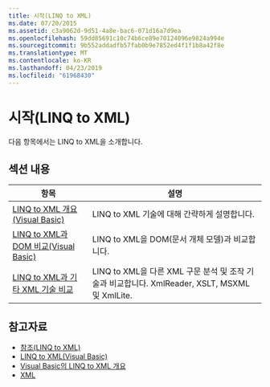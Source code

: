 ```yaml
---
title: 시작(LINQ to XML)
ms.date: 07/20/2015
ms.assetid: c3a9062d-9d51-4a8e-bac6-071d16a7d9ea
ms.openlocfilehash: 59dd85691c10c74b6ce89e70124096e9824a994e
ms.sourcegitcommit: 9b552addadfb57fab0b9e7852ed4f1f1b8a42f8e
ms.translationtype: MT
ms.contentlocale: ko-KR
ms.lasthandoff: 04/23/2019
ms.locfileid: "61968430"
---
```

# <a name="getting-started-linq-to-xml"></a>시작(LINQ to XML)
다음 항목에서는 LINQ to XML을 소개합니다.  
  
## <a name="in-this-section"></a>섹션 내용  
  
|항목|설명|  
|-----------|-----------------|  
|[LINQ to XML 개요 (Visual Basic)](../../../../visual-basic/programming-guide/concepts/linq/linq-to-xml-overview.md)|LINQ to XML 기술에 대해 간략하게 설명합니다.|  
|[LINQ to XML과 DOM 비교(Visual Basic)](../../../../visual-basic/programming-guide/concepts/linq/linq-to-xml-vs-dom.md)|LINQ to XML을 DOM(문서 개체 모델)과 비교합니다.|  
|[LINQ to XML과 기타 XML 기술 비교](../../../../visual-basic/programming-guide/concepts/linq/linq-to-xml-vs-other-xml-technologies.md)|LINQ to XML을 다른 XML 구문 분석 및 조작 기술과 비교합니다. XmlReader, XSLT, MSXML 및 XmlLite.|  
  
## <a name="see-also"></a>참고자료

- [참조(LINQ to XML)](../../../../visual-basic/programming-guide/concepts/linq/reference-linq-to-xml.md)
- [LINQ to XML(Visual Basic)](../../../../visual-basic/programming-guide/concepts/linq/linq-to-xml.md)
- [Visual Basic의 LINQ to XML 개요](../../../../visual-basic/programming-guide/language-features/xml/overview-of-linq-to-xml.md)
- [XML](../../../../visual-basic/programming-guide/language-features/xml/index.md)
